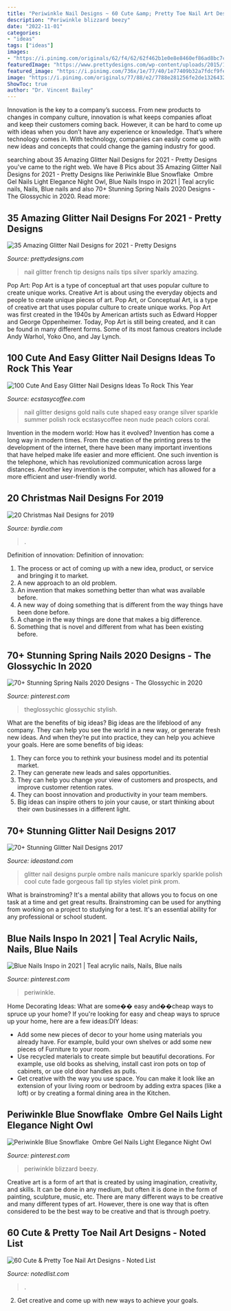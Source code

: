 ```yaml
---
title: "Periwinkle Nail Designs ~ 60 Cute &amp; Pretty Toe Nail Art Designs"
description: "Periwinkle blizzard beezy"
date: "2022-11-01"
categories:
- "ideas"
tags: ["ideas"]
images:
- "https://i.pinimg.com/originals/62/f4/62/62f462b1e0e8e8460ef86ad8bc7c928a.jpg"
featuredImage: "https://www.prettydesigns.com/wp-content/uploads/2015/10/French-Tip-Glitter-Nail-Design.jpg"
featured_image: "https://i.pinimg.com/736x/1e/77/40/1e77409b32a7fdcf9fe3b9fd8ded839d.jpg"
image: "https://i.pinimg.com/originals/77/88/e2/7788e281256fe2de13264320c569e7dc.jpg"
ShowToc: true
author: "Dr. Vincent Bailey"
---
```



Innovation is the key to a company’s success. From new products to changes in company culture, innovation is what keeps companies afloat and keep their customers coming back. However, it can be hard to come up with ideas when you don’t have any experience or knowledge. That’s where technology comes in. With technology, companies can easily come up with new ideas and concepts that could change the gaming industry for good.

	

		
searching about 35 Amazing Glitter Nail Designs for 2021 - Pretty Designs you've came to the right web. We have 8 Pics about 35 Amazing Glitter Nail Designs for 2021 - Pretty Designs like Periwinkle Blue Snowflake ️ Ombre Gel Nails Light Elegance Night Owl, Blue Nails Inspo in 2021 | Teal acrylic nails, Nails, Blue nails and also 70+ Stunning Spring Nails 2020 Designs - The Glossychic in 2020. Read more:
		
    
## 35 Amazing Glitter Nail Designs For 2021 - Pretty Designs

<img loading=lazy src="https://www.prettydesigns.com/wp-content/uploads/2015/10/French-Tip-Glitter-Nail-Design.jpg" onerror="this.onerror=null;this.src='https://tse2.mm.bing.net/th?id=OIP.pHpwuz5dZdmJgxEm3aphOgHaHa&amp;pid=15.1';" alt="35 Amazing Glitter Nail Designs for 2021 - Pretty Designs">

_Source: prettydesigns.com_

>nail glitter french tip designs nails tips silver sparkly amazing. 

	

Pop Art: Pop Art is a type of conceptual art that uses popular culture to create unique works.
Creative Art is about using the everyday objects and people to create unique pieces of art. Pop Art, or Conceptual Art, is a type of creative art that uses popular culture to create unique works. Pop Art was first created in the 1940s by American artists such as Edward Hopper and George Oppenheimer. Today, Pop Art is still being created, and it can be found in many different forms. Some of its most famous creators include Andy Warhol, Yoko Ono, and Jay Lynch.

    
## 100 Cute And Easy Glitter Nail Designs Ideas To Rock This Year

<img loading=lazy src="https://i1.wp.com/www.ecstasycoffee.com/wp-content/uploads/2016/08/Glitter-Nail-Art-Design-38.jpg" onerror="this.onerror=null;this.src='https://tse4.mm.bing.net/th?id=OIP.eHmVKMcQgd-xKvOACAWNEgHaHa&amp;pid=15.1';" alt="100 Cute And Easy Glitter Nail Designs Ideas To Rock This Year">

_Source: ecstasycoffee.com_

>nail glitter designs gold nails cute shaped easy orange silver sparkle summer polish rock ecstasycoffee neon nude peach colors coral. 

	

Invention in the modern world: How has it evolved?
Invention has come a long way in modern times. From the creation of the printing press to the development of the internet, there have been many important inventions that have helped make life easier and more efficient. One such invention is the telephone, which has revolutionized communication across large distances. Another key invention is the computer, which has allowed for a more efficient and user-friendly world.

    
## 20 Christmas Nail Designs For 2019

<img loading=lazy src="https://www.byrdie.com/thmb/YIi72yjy7IaKSguTsg-B41LdAL8=/796x700/filters:no_upscale():max_bytes(150000):strip_icc()/cdn.cliqueinc.com__cache__posts__244051__christmas-nail-designs-244051-1540225723397-main.700x0c-64000021e4a843348f58587b30e2073c.jpg" onerror="this.onerror=null;this.src='https://tse2.mm.bing.net/th?id=OIP.NaGU05KVreIKYZxa_EdFcgHaHa&amp;pid=15.1';" alt="20 Christmas Nail Designs for 2019">

_Source: byrdie.com_

>. 

	

Definition of innovation:
Definition of innovation: 
1. The process or act of coming up with a new idea, product, or service and bringing it to market.
2. A new approach to an old problem. 
3. An invention that makes something better than what was available before.
4. A new way of doing something that is different from the way things have been done before.
5. A change in the way things are done that makes a big difference. 
6. Something that is novel and different from what has been existing before. 

    
## 70+ Stunning Spring Nails 2020 Designs - The Glossychic In 2020

<img loading=lazy src="https://i.pinimg.com/originals/62/f4/62/62f462b1e0e8e8460ef86ad8bc7c928a.jpg" onerror="this.onerror=null;this.src='https://tse2.mm.bing.net/th?id=OIP.OqewySRPOpi85zHZVkktvgHaHZ&amp;pid=15.1';" alt="70+ Stunning Spring Nails 2020 Designs - The Glossychic in 2020">

_Source: pinterest.com_

>theglossychic glossychic stylish. 

	

What are the benefits of big ideas?
Big ideas are the lifeblood of any company. They can help you see the world in a new way, or generate fresh new ideas. And when they’re put into practice, they can help you achieve your goals. Here are some benefits of big ideas: 
1. They can force you to rethink your business model and its potential market.
2. They can generate new leads and sales opportunities.
3. They can help you change your view of customers and prospects, and improve customer retention rates. 
4. They can boost innovation and productivity in your team members. 
5. Big ideas can inspire others to join your cause, or start thinking about their own businesses in a different light. 

    
## 70+ Stunning Glitter Nail Designs 2017

<img loading=lazy src="http://ideastand.com/wp-content/uploads/2016/01/glitter-nail-designs/63-glitter-nail-art-designs.jpg" onerror="this.onerror=null;this.src='https://tse1.mm.bing.net/th?id=OIP.Y2w8HDk9gUFFws_PGErZdAHaI9&amp;pid=15.1';" alt="70+ Stunning Glitter Nail Designs 2017">

_Source: ideastand.com_

>glitter nail designs purple ombre nails manicure sparkly sparkle polish cool cute fade gorgeous fall tip styles violet pink prom. 

	

What is brainstroming? It's a mental ability that allows you to focus on one task at a time and get great results. Brainstroming can be used for anything from working on a project to studying for a test. It's an essential ability for any professional or school student.

    
## Blue Nails Inspo In 2021 | Teal Acrylic Nails, Nails, Blue Nails

<img loading=lazy src="https://i.pinimg.com/originals/77/88/e2/7788e281256fe2de13264320c569e7dc.jpg" onerror="this.onerror=null;this.src='https://tse2.mm.bing.net/th?id=OIP.VpElVjJSTtsnoQcu96XW8wHaLC&amp;pid=15.1';" alt="Blue Nails Inspo in 2021 | Teal acrylic nails, Nails, Blue nails">

_Source: pinterest.com_

>periwinkle. 

	

Home Decorating Ideas: What are some�� easy and��cheap ways to spruce up your home?
If you're looking for easy and cheap ways to spruce up your home, here are a few ideas:DIY Ideas: 
- Add some new pieces of decor to your home using materials you already have. For example, build your own shelves or add some new pieces of Furniture to your room. 
- Use recycled materials to create simple but beautiful decorations. For example, use old books as shelving, install cast iron pots on top of cabinets, or use old door handles as pulls. 
- Get creative with the way you use space. You can make it look like an extension of your living room or bedroom by adding extra spaces (like a loft) or by creating a formal dining area in the Kitchen.

    
## Periwinkle Blue Snowflake ️ Ombre Gel Nails Light Elegance Night Owl

<img loading=lazy src="https://i.pinimg.com/736x/1e/77/40/1e77409b32a7fdcf9fe3b9fd8ded839d.jpg" onerror="this.onerror=null;this.src='https://tse2.mm.bing.net/th?id=OIP.Te6zqJtS1idVf5oj44PScwHaJ3&amp;pid=15.1';" alt="Periwinkle Blue Snowflake ️ Ombre Gel Nails Light Elegance Night Owl">

_Source: pinterest.com_

>periwinkle blizzard beezy. 

	

Creative art is a form of art that is created by using imagination, creativity, and skills. It can be done in any medium, but often it is done in the form of painting, sculpture, music, etc. There are many different ways to be creative and many different types of art. However, there is one way that is often considered to be the best way to be creative and that is through poetry.

    
## 60 Cute &amp; Pretty Toe Nail Art Designs - Noted List

<img loading=lazy src="https://notedlist.com/wp-content/uploads/2015/08/toe-nail-designs/17-toe-nail-art-designs.jpg" onerror="this.onerror=null;this.src='https://tse4.mm.bing.net/th?id=OIP.N9la35Qilkux3b_XmVTcNwHaHa&amp;pid=15.1';" alt="60 Cute &amp; Pretty Toe Nail Art Designs - Noted List">

_Source: notedlist.com_

>. 

	

2. Get creative and come up with new ways to achieve your goals.

